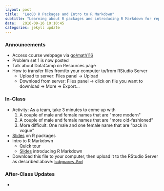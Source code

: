 ```yaml
---
layout: post
title:  "Lec03 R Packages and Intro to R Markdown"
subtitle: "Learning about R packages and introducing R Markdown for reproducible research."
date:   2016-09-16 10:10:45
categories: jekyll update
---
```



### Announcements

* Access course webpage via [go/math116](https://rudeboybert.github.io/MATH116/)
* Problem set 1 is now posted
* Talk about DataCamp on Resources page
* How to transfer files from/to your computer to/from RStudio Server
    + Upload to server: Files panel -> Upload
    + Download from server: Files panel -> click on file you want to download -> More -> Export...


### In-Class
* Activity: As a team, take 3 minutes to come up with
    1. A couple of male and female names that are "more modern"
    1. A couple of male and female names that are "more old-fashioned"
    1. More difficult: One male and one female name that are "back in vogue"
* <a href = "{{ site.baseurl }}/assets/1-Intro_and_Tools/Intro_to_R_Packages.html" target = "_blank">Slides</a> on R packages
* Intro to R Markdown
    + Quick tour
    + <a href = "https://prezi.com/cqicx3j0i6kt/reproducible/" target = "_blank">Slides</a> introducing R Markdown
* Download this file to your computer, then upload it to the RStudio Server as described above: <a href="{{ site.baseurl }}/assets/1-Intro_and_Tools/babynames.Rmd" target="_blank">`babynames.Rmd`</a>


### After-Class Updates

* 
